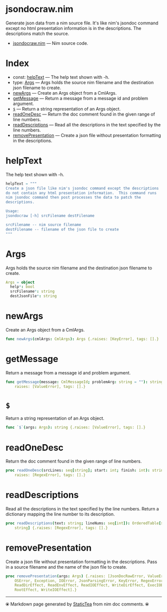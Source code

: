 # jsondocraw.nim

Generate json data from a nim source file. It's like nim's jsondoc
command except no html presentation information is in the
descriptions. The descriptions match the source.


* [jsondocraw.nim](../src/jsondocraw.nim) &mdash; Nim source code.
# Index

* const: [helpText](#helptext) &mdash; The help text shown with -h.
* type: [Args](#args) &mdash; Args holds the source nim filename and the destination json filename to create.
* [newArgs](#newargs) &mdash; Create an Args object from a CmlArgs.
* [getMessage](#getmessage) &mdash; Return a message from a message id and problem argument.
* [`$`](#) &mdash; Return a string representation of an Args object.
* [readOneDesc](#readonedesc) &mdash; Return the doc comment found in the given range of line numbers.
* [readDescriptions](#readdescriptions) &mdash; Read all the descriptions in the text specified by the line numbers.
* [removePresentation](#removepresentation) &mdash; Create a json file without presentation formatting in the descriptions.

# helpText

The help text shown with -h.


~~~nim
helpText = """
Create a json file like nim's jsondoc command except the descriptions
do not contain any html presentation information.  This command runs
nim jsondoc command then post processes the data to patch the
descriptions.

Usage:
jsondocraw [-h] srcFilename destFilename

srcFilename -- nim source filename
destFilename -- filename of the json file to create
"""
~~~

# Args

Args holds the source nim filename and the destination
json filename to create.


~~~nim
Args = object
  help*: bool
  srcFilename*: string
  destJsonFile*: string
~~~

# newArgs

Create an Args object from a CmlArgs.


~~~nim
func newArgs(cmlArgs: CmlArgs): Args {.raises: [KeyError], tags: [].}
~~~

# getMessage

Return a message from a message id and problem argument.


~~~nim
func getMessage(message: CmlMessageId; problemArg: string = ""): string {.
    raises: [ValueError], tags: [].}
~~~

# `$`

Return a string representation of an Args object.


~~~nim
func `$`(args: Args): string {.raises: [ValueError], tags: [].}
~~~

# readOneDesc

Return the doc comment found in the given range of line numbers.


~~~nim
proc readOneDesc(srcLines: seq[string]; start: int; finish: int): string {.
    raises: [RegexError], tags: [].}
~~~

# readDescriptions

Read all the descriptions in the text specified by the line
numbers. Return a dictionary mapping the line number to its
description.


~~~nim
proc readDescriptions(text: string; lineNums: seq[int]): OrderedTable[string,
    string] {.raises: [RegexError], tags: [].}
~~~

# removePresentation

Create a json file without presentation formatting in the
descriptions.  Pass in a source filename and the name of the json
file to create.


~~~nim
proc removePresentation(args: Args) {.raises: [JsonDocRawError, ValueError,
    OSError, Exception, IOError, JsonParsingError, KeyError, RegexError], tags: [
    ReadDirEffect, ReadEnvEffect, ReadIOEffect, WriteDirEffect, ExecIOEffect,
    RootEffect, WriteIOEffect].}
~~~


---
⦿ Markdown page generated by [StaticTea](https://github.com/flenniken/statictea/) from nim doc comments. ⦿
